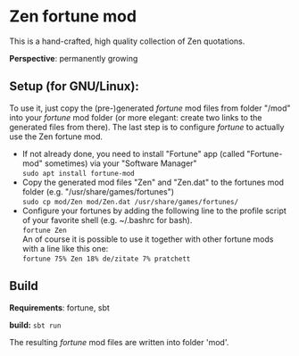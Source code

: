 # Zen fortune mod

This is a hand-crafted, high quality collection of Zen quotations.

**Perspective**:  permanently growing

Setup (for GNU/Linux):
-
To use it, just copy the (pre-)generated *fortune* mod files from folder "/mod" into your *fortune* mod folder (or more elegant: create two links to the generated files from there).
The last step is to configure *fortune* to actually use the Zen fortune mod.

- If not already done, you need to install "Fortune" app (called "Fortune-mod" sometimes) via your "Software Manager"<br/>
  `sudo apt install fortune-mod`
- Copy the generated mod files "Zen" and "Zen.dat" to the fortunes mod folder (e.g. "/usr/share/games/fortunes")<br/>
  `sudo cp mod/Zen mod/Zen.dat /usr/share/games/fortunes/`
- Configure your fortunes by adding the following line to the profile script of your favorite shell (e.g. ~/.bashrc for bash).<br/>
  `fortune Zen`<br/>
  An of course it is possible to use it together with other fortune mods with a line like this one:<br/>
  `fortune 75% Zen 18% de/zitate 7% pratchett`

Build
-
**Requirements**: fortune, sbt

**build:** `sbt run`

The resulting *fortune* mod files are written into folder 'mod'.
